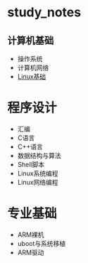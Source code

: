 # study_notes

## 计算机基础

+ 操作系统
+ 计算机网络
+  [Linux基础](01@计算机基础/03@Linux基础/Readme.md) 

# 程序设计

+ 汇编
+ C语言
+ C++语言
+ 数据结构与算法
+ Shell脚本
+ Linux系统编程
+ Linux网络编程

# 专业基础

+ ARM裸机
+ uboot与系统移植
+ ARM驱动

